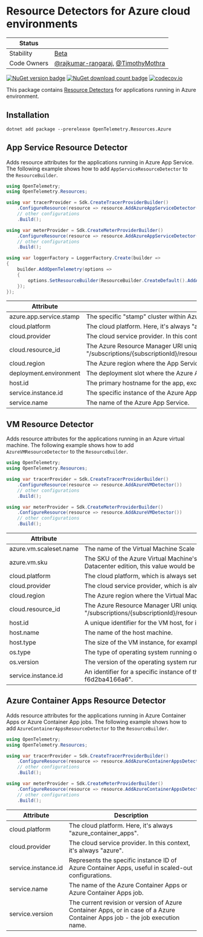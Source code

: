 # Resource Detectors for Azure cloud environments

| Status        |           |
| ------------- |-----------|
| Stability     |  [Beta](../../README.md#beta)|
| Code Owners   |  [@rajkumar-rangaraj](https://github.com/rajkumar-rangaraj), [@TimothyMothra](https://github.com/TimothyMothra)|

[![NuGet version badge](https://img.shields.io/nuget/v/OpenTelemetry.Resources.Azure)](https://www.nuget.org/packages/OpenTelemetry.Resources.Azure)
[![NuGet download count badge](https://img.shields.io/nuget/dt/OpenTelemetry.Resources.Azure)](https://www.nuget.org/packages/OpenTelemetry.Resources.Azure)
[![codecov.io](https://codecov.io/gh/open-telemetry/opentelemetry-dotnet-contrib/branch/main/graphs/badge.svg?flag=unittests-Resources.Azure)](https://app.codecov.io/gh/open-telemetry/opentelemetry-dotnet-contrib?flags[0]=unittests-Resources.Azure)

This package contains [Resource
Detectors](https://github.com/open-telemetry/opentelemetry-specification/blob/main/specification/resource/sdk.md#detecting-resource-information-from-the-environment)
for applications running in Azure environment.

## Installation

```shell
dotnet add package --prerelease OpenTelemetry.Resources.Azure
```

## App Service Resource Detector

Adds resource attributes for the applications running in Azure App Service.
The following example shows how to add `AppServiceResourceDetector` to
the `ResourceBuilder`.

```csharp
using OpenTelemetry;
using OpenTelemetry.Resources;

using var tracerProvider = Sdk.CreateTracerProviderBuilder()
    .ConfigureResource(resource => resource.AddAzureAppServiceDetector())
    // other configurations
    .Build();

using var meterProvider = Sdk.CreateMeterProviderBuilder()
    .ConfigureResource(resource => resource.AddAzureAppServiceDetector())
    // other configurations
    .Build();

using var loggerFactory = LoggerFactory.Create(builder =>
{
    builder.AddOpenTelemetry(options =>
    {
        options.SetResourceBuilder(ResourceBuilder.CreateDefault().AddAzureAppServiceDetector());
    });
});
```

| Attribute               | Description                                                                                                                                                                                               |
|-------------------------|-----------------------------------------------------------------------------------------------------------------------------------------------------------------------------------------------------------|
| azure.app.service.stamp | The specific "stamp" cluster within Azure where the App Service is running, e.g., "waws-prod-sn1-001".                                                                                                    |
| cloud.platform          | The cloud platform. Here, it's always "azure_app_service".                                                                                                                                                |
| cloud.provider          | The cloud service provider. In this context, it's always "azure".                                                                                                                                         |
| cloud.resource_id       | The Azure Resource Manager URI uniquely identifying the Azure App Service. Typically in the format "/subscriptions/{subscriptionId}/resourceGroups/{groupName}/providers/Microsoft.Web/sites/{siteName}". |
| cloud.region            | The Azure region where the App Service is hosted, e.g., "East US", "West Europe", etc.                                                                                                                    |
| deployment.environment  | The deployment slot where the Azure App Service is running, such as "staging", "production", etc.                                                                                                         |
| host.id                 | The primary hostname for the app, excluding any custom hostnames.                                                                                                                                         |
| service.instance.id     | The specific instance of the Azure App Service, useful in a scaled-out configuration.                                                                                                                     |
| service.name            | The name of the Azure App Service.                                                                                                                                                                        |

## VM Resource Detector

Adds resource attributes for the applications running in an Azure virtual machine.
The following example shows how to add `AzureVMResourceDetector` to
the `ResourceBuilder`.

```csharp
using OpenTelemetry;
using OpenTelemetry.Resources;

using var tracerProvider = Sdk.CreateTracerProviderBuilder()
    .ConfigureResource(resource => resource.AddAzureVMDetector())
    // other configurations
    .Build();

using var meterProvider = Sdk.CreateMeterProviderBuilder()
    .ConfigureResource(resource => resource.AddAzureVMDetector())
    // other configurations
    .Build();
```

| Attribute                | Description                                                                                                                                                                                                                         |
|--------------------------|-------------------------------------------------------------------------------------------------------------------------------------------------------------------------------------------------------------------------------------|
| azure.vm.scaleset.name   | The name of the Virtual Machine Scale Set if the VM is part of one.                                                                                                                                                                 |
| azure.vm.sku             | The SKU of the Azure Virtual Machine's operating system. For instance, for a VM running Windows Server 2019 Datacenter edition, this value would be "2019-Datacenter".                                                              |
| cloud.platform           | The cloud platform, which is always set to "azure_vm" in this context.                                                                                                                                                              |
| cloud.provider           | The cloud service provider, which is always set to "azure" in this context.                                                                                                                                                         |
| cloud.region             | The Azure region where the Virtual Machine is hosted, such as "East US", "West Europe", etc.                                                                                                                                        |
| cloud.resource_id        | The Azure Resource Manager URI uniquely identifying the Azure Virtual Machine. It typically follows this format: "/subscriptions/{subscriptionId}/resourceGroups/{groupName}/providers/Microsoft.Compute/virtualMachines/{vmName}". |
| host.id                  | A unique identifier for the VM host, for instance, "02aab8a4-74ef-476e-8182-f6d2ba4166a6".                                                                                                                                          |
| host.name                | The name of the host machine.                                                                                                                                                                                                       |
| host.type                | The size of the VM instance, for example, "Standard_D2s_v3".                                                                                                                                                                        |
| os.type                  | The type of operating system running on the VM, such as "Linux" or "Windows".                                                                                                                                                       |
| os.version               | The version of the operating system running on the VM.                                                                                                                                                                              |
| service.instance.id      | An identifier for a specific instance of the service running on the Azure VM, for example, "02aab8a4-74ef-476e-8182-f6d2ba4166a6".                                                                                                  |

## Azure Container Apps Resource Detector

Adds resource attributes for the applications running in Azure Container Apps or Azure Container App jobs.
The following example shows how to add `AzureContainerAppsResourceDetector` to
the `ResourceBuilder`.

```csharp
using OpenTelemetry;
using OpenTelemetry.Resources;

using var tracerProvider = Sdk.CreateTracerProviderBuilder()
    .ConfigureResource(resource => resource.AddAzureContainerAppsDetector())
    // other configurations
    .Build();

using var meterProvider = Sdk.CreateMeterProviderBuilder()
    .ConfigureResource(resource => resource.AddAzureContainerAppsDetector())
    // other configurations
    .Build();
```

| Attribute               | Description                                                                                                                                                                                               |
|-------------------------|-----------------------------------------------------------------------------------------------------------------------------------------------------------------------------------------------------------|
| cloud.platform          | The cloud platform. Here, it's always "azure_container_apps".                                                                                                                                             |
| cloud.provider          | The cloud service provider. In this context, it's always "azure".                                                                                                                                         |
| service.instance.id     | Represents the specific instance ID of Azure Container Apps, useful in scaled-out configurations.                                                                                                         |
| service.name            | The name of the Azure Container Apps or Azure Container Apps job.                                                                                                                                         |
| service.version         | The current revision or version of Azure Container Apps, or in case of a Azure Container Apps job - the job execution name.                                                                               |
